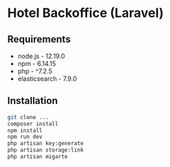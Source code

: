 # Hotel Backoffice (Laravel)

## Requirements
- node.js - 12.19.0
- npm - 6.14.15
- php - ^7.2.5
- elasticsearch - 7.9.0 

## Installation
```bash
git clone ...  
composer install
npm install
npm run dev
php artisan key:generate
php artisan storage:link
php artisan migarte
```
